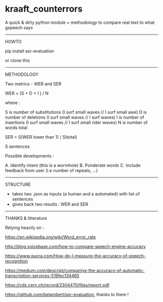 # kraaft_counterrors
A quick &amp; dirty python module + methodology to compare real text to what gspeech says

------------------------------------------------------------
HOWTO

pip install asr-evaluation

or clone this

------------------------------------------------------------
METHODOLOGY

Two metrics - WER and SER

WER = (S + D + I ) / N

where :

S is number of substitutions (I surf small waves // I surf small awe)
D is number of deletions (I surf small waves // I surf waves)
I is number of insertions (I surf small waves // I surf small rider waves)
N is number of words total

SER = S(WER lower than 1) / S(total)

S sentences

Possible developments :

A. Identify intent (this is a wormhole)
B. Ponderate words
C. Include feedback from user (i.e number of repeats, ...)

------------------------------------------------------------
STRUCTURE

- takes two .json as inputs (a human and a automated) with list of sentences
- gives back two results : WER and SER

------------------------------------------------------------
THANKS & litterature

Relying heavily on :

https://en.wikipedia.org/wiki/Word_error_rate

http://blog.voicebase.com/how-to-compare-speech-engine-accuracy

https://www.quora.com/How-do-I-measure-the-accuracy-of-speech-recognition

https://medium.com/descript/comparing-the-accuracy-of-automatic-transcription-services-519fec134465

https://cds.cern.ch/record/2304470/files/report.pdf

https://github.com/belambert/asr-evaluation, thanks to them !
